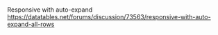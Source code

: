 # 

Responsive with auto-expand
https://datatables.net/forums/discussion/73563/responsive-with-auto-expand-all-rows